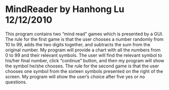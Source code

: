 MindReader
by Hanhong Lu
12/12/2010
==========
This program contains two “mind read” games which is presented by a GUI. 
The rule for the first game is that the user chooses a number randomly from 10 to 99, adds the two digits together, and subtracts the sum from the original number. My program will provide a chart with all the numbers from 0 to 99 and their relevant symbols. The user will find the relevant symbol to his/her final number, click “continue” button, and then my program will show the symbol he/she chooses. 
The rule for the second game is that the user chooses one symbol from the sixteen symbols presented on the right of the screen. My program will show the user’s choice after five yes or no questions.

